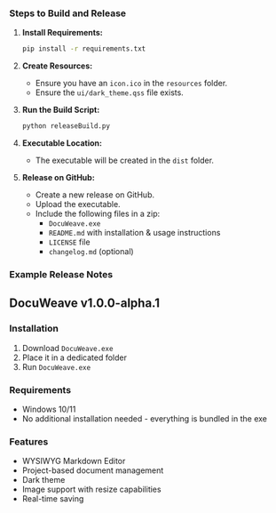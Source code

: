 ### Steps to Build and Release

1. **Install Requirements:**
   ```bash
   pip install -r requirements.txt
   ```

2. **Create Resources:**
   - Ensure you have an `icon.ico` in the `resources` folder.
   - Ensure the `ui/dark_theme.qss` file exists.

3. **Run the Build Script:**
   ```bash
   python releaseBuild.py
   ```

4. **Executable Location:**
   - The executable will be created in the `dist` folder.

5. **Release on GitHub:**
   - Create a new release on GitHub.
   - Upload the executable.
   - Include the following files in a zip:
     - `DocuWeave.exe`
     - `README.md` with installation & usage instructions
     - `LICENSE` file
     - `changelog.md` (optional)

### Example Release Notes

## DocuWeave v1.0.0-alpha.1

### Installation
1. Download `DocuWeave.exe`
2. Place it in a dedicated folder
3. Run `DocuWeave.exe`

### Requirements
- Windows 10/11
- No additional installation needed - everything is bundled in the exe

### Features
- WYSIWYG Markdown Editor
- Project-based document management
- Dark theme
- Image support with resize capabilities
- Real-time saving
